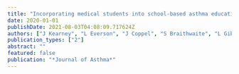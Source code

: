 ```yaml
---
title: "Incorporating medical students into school-based asthma education improves asthma knowledge in children"
date: 2020-01-01
publishDate: 2021-08-03T04:08:09.717624Z
authors: ["J Kearney", "L Everson", "J Coppel", "S Braithwaite", "L Gibson", "B Anderson", " ..."]
publication_types: ["2"]
abstract: ""
featured: false
publication: "*Journal of Asthma*"
---
```


